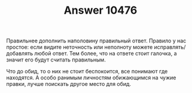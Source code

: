 ﻿---
title: "Answer 10476"
se.owner.user_id: 180450
se.owner.display_name: "Cerbo"
se.owner.link: "https://ru.meta.stackoverflow.com/users/180450/cerbo"
se.answer_id: 10476
se.question_id: 10466
se.post_type: answer
se.is_accepted: False
---
<p>Правильнее дополнить наполовину правильный ответ. Правило у нас простое: если видите неточность или неполноту можете исправлять/добавлять любой ответ. Тем более, что на ответе стоит галочка, а значит его будут считать правильным. </p>

<p>Что до обид, то о них не стоит беспокоится, все понимают где находятся. А особо ранимым личностям обижающимся на чужие правки, лучше поискать другое место для обид.</p>
